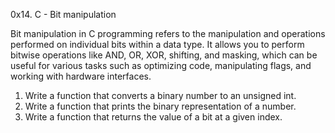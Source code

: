 0x14. C - Bit manipulation

Bit manipulation in C programming refers to the manipulation and operations performed on individual bits within a data type. It allows you to perform bitwise operations like AND, OR, XOR, shifting, and masking, which can be useful for various tasks such as optimizing code, manipulating flags, and working with hardware interfaces.

1.  Write a function that converts a binary number to an unsigned int.
2.  Write a function that prints the binary representation of a number.
3.  Write a function that returns the value of a bit at a given index.
